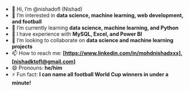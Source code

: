 - 👋 Hi, I’m @nishadofl (Nishad)
- 👀 I’m interested in **data science, machine learning, web development, and football**
- 🌱 I’m currently learning **data science, machine learning, and Python**
- 💼 I have experience with **MySQL, Excel, and Power BI**
- 💞️ I’m looking to collaborate on **data science and machine learning projects**
- 📫 How to reach me: **[https://www.linkedin.com/in/mohdnishadxxx],[nishadktofl@gmail.com]**
- 😄 Pronouns: **he/him**
- ⚡ Fun fact: **I can name all football World Cup winners in under a minute!**

